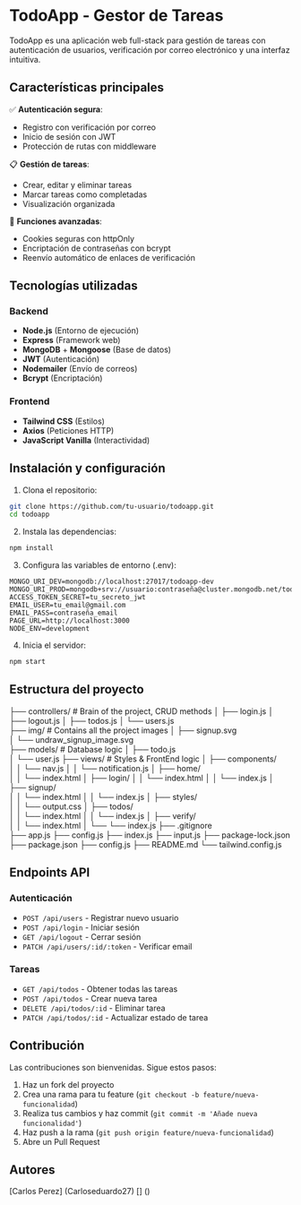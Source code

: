 # TodoApp - Gestor de Tareas

TodoApp es una aplicación web full-stack para gestión de tareas con autenticación de usuarios, verificación por correo electrónico y una interfaz intuitiva.

## Características principales

✅ **Autenticación segura**:
- Registro con verificación por correo
- Inicio de sesión con JWT
- Protección de rutas con middleware

📋 **Gestión de tareas**:
- Crear, editar y eliminar tareas
- Marcar tareas como completadas
- Visualización organizada

🔐 **Funciones avanzadas**:
- Cookies seguras con httpOnly
- Encriptación de contraseñas con bcrypt
- Reenvío automático de enlaces de verificación

## Tecnologías utilizadas

### Backend
- **Node.js** (Entorno de ejecución)
- **Express** (Framework web)
- **MongoDB** + **Mongoose** (Base de datos)
- **JWT** (Autenticación)
- **Nodemailer** (Envío de correos)
- **Bcrypt** (Encriptación)

### Frontend
- **Tailwind CSS** (Estilos)
- **Axios** (Peticiones HTTP)
- **JavaScript Vanilla** (Interactividad)

## Instalación y configuración

1. Clona el repositorio:
```bash
git clone https://github.com/tu-usuario/todoapp.git
cd todoapp
```

2. Instala las dependencias:
```bash
npm install
```

3. Configura las variables de entorno (.env):
```env
MONGO_URI_DEV=mongodb://localhost:27017/todoapp-dev
MONGO_URI_PROD=mongodb+srv://usuario:contraseña@cluster.mongodb.net/todoapp
ACCESS_TOKEN_SECRET=tu_secreto_jwt
EMAIL_USER=tu_email@gmail.com
EMAIL_PASS=contraseña_email
PAGE_URL=http://localhost:3000
NODE_ENV=development
```

4. Inicia el servidor:
```bash
npm start
```

## Estructura del proyecto

├── controllers/ # Brain of the project, CRUD methods
│   ├── login.js
│   ├── logout.js
│   ├── todos.js
│   └── users.js        
├── img/ # Contains all the project images
│   ├── signup.svg          
│   └── undraw_signup_image.svg    
├── models/ # Database logic
│   ├── todo.js          
│   └── user.js
├── views/ # Styles & FrontEnd logic
│   ├── components/           
│   │      └── nav.js
│   │      └── notification.js
│   ├── home/           
│   │      └── index.html
│   ├── login/
│   │      └── index.html
│   │      └── index.js
│   ├── signup/           
│   │      └── index.html
│   │      └── index.js
│   ├── styles/           
│   │      └── output.css
│   ├── todos/           
│   │      └── index.html
│   │      └── index.js
│   ├── verify/           
│   │      └── index.html
│   └──    └── index.js
├── .gitignore               
├── app.js
├── config.js
├── index.js
├── input.js
├── package-lock.json
├── package.json
├── config.js
├── README.md
└── tailwind.config.js

## Endpoints API

### Autenticación
- `POST /api/users` - Registrar nuevo usuario
- `POST /api/login` - Iniciar sesión
- `GET /api/logout` - Cerrar sesión
- `PATCH /api/users/:id/:token` - Verificar email

### Tareas
- `GET /api/todos` - Obtener todas las tareas
- `POST /api/todos` - Crear nueva tarea
- `DELETE /api/todos/:id` - Eliminar tarea
- `PATCH /api/todos/:id` - Actualizar estado de tarea

## Contribución

Las contribuciones son bienvenidas. Sigue estos pasos:

1. Haz un fork del proyecto
2. Crea una rama para tu feature (`git checkout -b feature/nueva-funcionalidad`)
3. Realiza tus cambios y haz commit (`git commit -m 'Añade nueva funcionalidad'`)
4. Haz push a la rama (`git push origin feature/nueva-funcionalidad`)
5. Abre un Pull Request

## Autores
[Carlos Perez] (Carloseduardo27) [] ()
